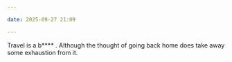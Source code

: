 ```yaml
---

date: 2025-09-27 21:09

---
```


Travel is a b\*\*\*\* . Although the thought of going back home does take away some exhaustion from it.
